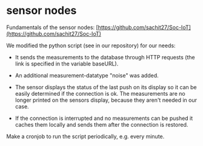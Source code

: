 # sensor nodes

Fundamentals of the sensor nodes: [https://github.com/sachit27/Soc-IoT](https://github.com/sachit27/Soc-IoT)



We modified the python script (see in our repository) for our needs:

- It sends the measurements to the database through HTTP requests (the link is specified in the variable baseURL).

- An additional measurement-datatype "noise" was added.

- The sensor displays the status of the last push on its display so it can be easily determined if the connection is ok. The measurements are no longer printed on the sensors display, because they aren't needed in our case.

- If the connection is interrupted and no measurements can be pushed it caches them locally and sends them after the connection is restored.


Make a cronjob to run the script periodically, e.g. every minute.
